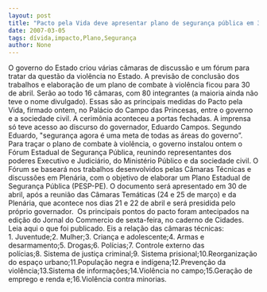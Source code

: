```yaml
---
layout: post
title: "Pacto pela Vida deve apresentar plano de segurança pública em 30 de abril"
date: 2007-03-05
tags: dívida,impacto,Plano,Segurança
author: None
---
```

O governo do Estado criou várias câmaras de discussão e um fórum para tratar da&nbsp;questão da violência no Estado. A previsão de conclusão dos trabalhos e elaboração de um plano de combate à violência ficou para 30 de abril. Serão ao todo 16 câmaras, com 80 integrantes (a maioria ainda não teve o nome divulgado).
Essas são as principais medidas&nbsp;do Pacto pela Vida, firmado ontem, no Palácio do Campo das Princesas,&nbsp;entre o governo e a sociedade civil.&nbsp;A cerimônia aconteceu a portas fechadas. A imprensa só teve acesso ao discurso do governador, Eduardo Campos.
Segundo Eduardo, \"segurança agora é uma meta de todas as áreas do governo”. Para traçar&nbsp;o plano de combate à violência, o governo instalou ontem o Fórum Estadual de Segurança Pública, reunindo representantes dos poderes Executivo e Judiciário, do Ministério Público e da sociedade civil.
O Fórum&nbsp;se baseará nos trabalhos desenvolvidos pelas Câmaras Técnicas e discussões em Plenária, com o objetivo de elaborar um Plano Estadual de Segurança Pública (PESP-PE). O documento será apresentado&nbsp;em 30 de abril, após a reunião das Câmaras Temáticas (24 e 25 de março) e da Plenária, que acontece nos dias 21 e 22 de abril e será presidida pelo próprio governador.&nbsp;
Os principais pontos do pacto foram antecipados na edição do Jornal do Commercio de sexta-feira, no caderno de Cidades. Leia aqui o que foi publicado.
Eis a relação das câmaras técnicas:
1.&nbsp;Juventude;2.&nbsp;Mulher;3.&nbsp;Criança e adolescente;4.&nbsp;Armas e desarmamento;5.&nbsp;Drogas;6.&nbsp;Polícias;7.&nbsp;Controle externo das polícias;8.&nbsp;Sistema de justiça criminal;9.&nbsp;Sistema prisional;10.Reorganização do espaço urbano;11.População negra e indígena;12.Prevenção da violência;13.Sistema de informações;14.Violência no campo;15.Geração de emprego e renda e;16.Violência contra minorias. 